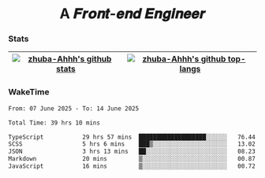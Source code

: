 <h1 align="center">A 𝑭𝒓𝒐𝒏𝒕-𝒆𝒏𝒅 𝑬𝒏𝒈𝒊𝒏𝒆𝒆𝒓</h1>

### Stats

| <a href="https://github.com/zhuba-Ahhh"><img align="center" src="https://github-readme-stats.vercel.app/api?username=zhuba-Ahhh&hide_title=true&hide_border=true&show_icons=trueline_height=21&text_color=000&icon_color=000&bg_color=0,ea6161,ffc64d,fffc4d,52fa5a&theme=graywhite" alt="zhuba-Ahhh's github stats" /> </a> | <a href="https://github.com/zhuba-Ahhh"><img align="center" src="https://github-readme-stats.vercel.app/api/top-langs/?username=zhuba-Ahhh&hide_title=true&hide_border=true&layout=compact&hide_border=true&show_icons=trueline_height=40&text_color=000&icon_color=000&bg_color=0,ea6161,ffc64d,fffc4d,52fa5a&theme=graywhite&langs_count=6" alt="zhuba-Ahhh's github top-langs"/> </a> |
| ------------- | ------------- |

### WakeTime

<!--START_SECTION:waka-->

```txt
From: 07 June 2025 - To: 14 June 2025

Total Time: 39 hrs 10 mins

TypeScript           29 hrs 57 mins  ███████████████████░░░░░░   76.44 %
SCSS                 5 hrs 6 mins    ███▒░░░░░░░░░░░░░░░░░░░░░   13.02 %
JSON                 3 hrs 13 mins   ██░░░░░░░░░░░░░░░░░░░░░░░   08.23 %
Markdown             20 mins         ▒░░░░░░░░░░░░░░░░░░░░░░░░   00.87 %
JavaScript           16 mins         ▒░░░░░░░░░░░░░░░░░░░░░░░░   00.72 %
```

<!--END_SECTION:waka-->
